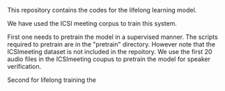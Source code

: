 This repository contains the codes for the lifelong learning model. 

We have used the ICSI meeting corpus to train this system.

First one needs to pretrain the model in a supervised manner. The scripts required to pretrain are in the "pretrain" directory. However note that the ICSImeeting dataset is not included in the repoitory. We use the first 20 audio files in the ICSImeeting coupus to pretrain the model for speaker verification.

Second for lifelong training the
